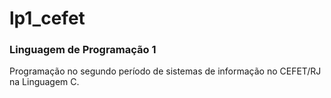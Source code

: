 # lp1_cefet
### Linguagem de Programação 1
Programação no segundo período de sistemas de informação no CEFET/RJ na Linguagem C.

